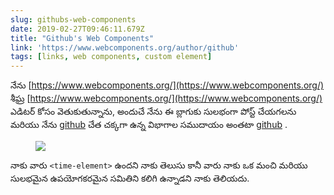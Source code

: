 ```yaml
---
slug: githubs-web-components
date: 2019-02-27T09:46:11.679Z
title: "Github's Web Components"
link: 'https://www.webcomponents.org/author/github'
tags: [links, web components, custom element]
---
```

నేను [https://www.webcomponents.org/](https://www.webcomponents.org/) శీఘ్ర [https://www.webcomponents.org/](https://www.webcomponents.org/) ఎడిటర్ కోసం వెతుకుతున్నాను, అందుచే నేను ఈ బ్లాగుకు సులభంగా పోస్ట్ చేయగలను మరియు నేను [github](https://www.webcomponents.org/author/github) చేత చక్కగా ఉన్న విభాగాల సముదాయం అంతటా [github](https://www.webcomponents.org/author/github) .

<figure>
  <img src="/images/2019-02-27-github-s-web-components.jpeg">
</figure>

నాకు వారు `<time-element>` ఉందని నాకు తెలుసు కానీ వారు నాకు ఒక మంచి మరియు సులభమైన ఉపయోగకరమైన సమితిని కలిగి ఉన్నాడని నాకు తెలియదు.

